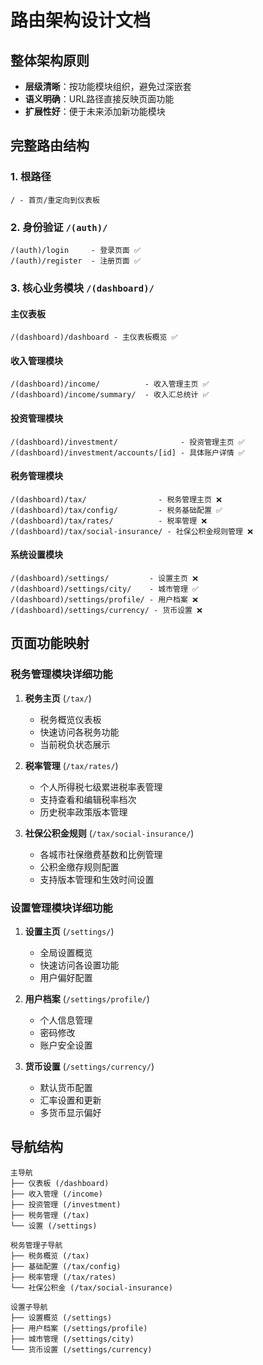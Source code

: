# 路由架构设计文档

## 整体架构原则

- **层级清晰**：按功能模块组织，避免过深嵌套
- **语义明确**：URL路径直接反映页面功能
- **扩展性好**：便于未来添加新功能模块

## 完整路由结构

### 1. 根路径
```
/ - 首页/重定向到仪表板
```

### 2. 身份验证 `/(auth)/`
```
/(auth)/login     - 登录页面 ✅
/(auth)/register  - 注册页面 ✅
```

### 3. 核心业务模块 `/(dashboard)/`

#### 主仪表板
```
/(dashboard)/dashboard - 主仪表板概览 ✅
```

#### 收入管理模块
```
/(dashboard)/income/          - 收入管理主页 ✅
/(dashboard)/income/summary/  - 收入汇总统计 ✅
```

#### 投资管理模块
```
/(dashboard)/investment/              - 投资管理主页 ✅
/(dashboard)/investment/accounts/[id] - 具体账户详情 ✅
```

#### 税务管理模块
```
/(dashboard)/tax/                - 税务管理主页 ❌
/(dashboard)/tax/config/         - 税务基础配置 ✅
/(dashboard)/tax/rates/          - 税率管理 ❌
/(dashboard)/tax/social-insurance/ - 社保公积金规则管理 ❌
```

#### 系统设置模块
```
/(dashboard)/settings/         - 设置主页 ❌
/(dashboard)/settings/city/    - 城市管理 ✅
/(dashboard)/settings/profile/ - 用户档案 ❌
/(dashboard)/settings/currency/ - 货币设置 ❌
```

## 页面功能映射

### 税务管理模块详细功能

1. **税务主页** (`/tax/`)
   - 税务概览仪表板
   - 快速访问各税务功能
   - 当前税负状态展示

2. **税率管理** (`/tax/rates/`)
   - 个人所得税七级累进税率表管理
   - 支持查看和编辑税率档次
   - 历史税率政策版本管理

3. **社保公积金规则** (`/tax/social-insurance/`)
   - 各城市社保缴费基数和比例管理
   - 公积金缴存规则配置
   - 支持版本管理和生效时间设置

### 设置管理模块详细功能

1. **设置主页** (`/settings/`)
   - 全局设置概览
   - 快速访问各设置功能
   - 用户偏好配置

2. **用户档案** (`/settings/profile/`)
   - 个人信息管理
   - 密码修改
   - 账户安全设置

3. **货币设置** (`/settings/currency/`)
   - 默认货币配置
   - 汇率设置和更新
   - 多货币显示偏好

## 导航结构

```
主导航
├── 仪表板 (/dashboard)
├── 收入管理 (/income)
├── 投资管理 (/investment)
├── 税务管理 (/tax)
└── 设置 (/settings)

税务管理子导航
├── 税务概览 (/tax)
├── 基础配置 (/tax/config)
├── 税率管理 (/tax/rates)
└── 社保公积金 (/tax/social-insurance)

设置子导航
├── 设置概览 (/settings)
├── 用户档案 (/settings/profile)
├── 城市管理 (/settings/city)
└── 货币设置 (/settings/currency)
```